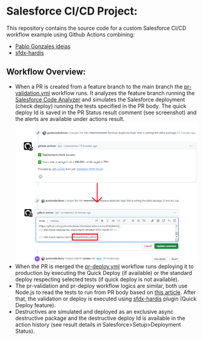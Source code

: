 # Salesforce CI/CD Project:

This repository contains the source code for a custom Salesforce CI/CD workflow example using Github Actions combining:
 - [Pablo Gonzales ideias](https://www.pablogonzalez.io/)
 - [sfdx-hardis](https://sfdx-hardis.cloudity.com/)

## Workflow Overview:

- When a PR is created from a feature branch to the main branch the [pr-validation.yml](https://github.com/gustavozbulhoes/sfdxHardis/blob/main/.github/workflows/pr-validation.yml) workflow runs. It analyzes the feature branch running the [Salesforce Code Analyzer](https://developer.salesforce.com/docs/platform/salesforce-code-analyzer/overview) and simulates the Salesforce deployment (check deploy) running the tests specified in the PR body. The quick deploy Id is saved in the PR Status result comment (see screenshot) and the alerts are available under actions result.
![plot](./publicPictures/sfdx-hardis-QuickDeploy.png)
- When the PR is merged the [pr-deploy.yml](https://github.com/gustavozbulhoes/sfdxHardis/blob/main/.github/workflows/pr-deploy.yml) workflow runs deploying it to production by executing the Quick Deploy (if available) or the standard deploy respecting selected tests (if quick deploy is not available).
- The pr-validation and pr-deploy workflow logics are similar, both use Node.js to read the tests to run from PR body based on [this article](https://www.salesforceben.com/build-your-own-ci-cd-pipeline-in-salesforce-using-github-actions/). After that, the validation or deploy is executed using [sfdx-hardis](https://sfdx-hardis.cloudity.com/) plugin (Quick Deploy feature).
- Destructives are simulated and deployed as an exclusive async destructive package and the destructive deploy Id is available in the action history (see result details in Salesforce>Setup>Deployment Status).

